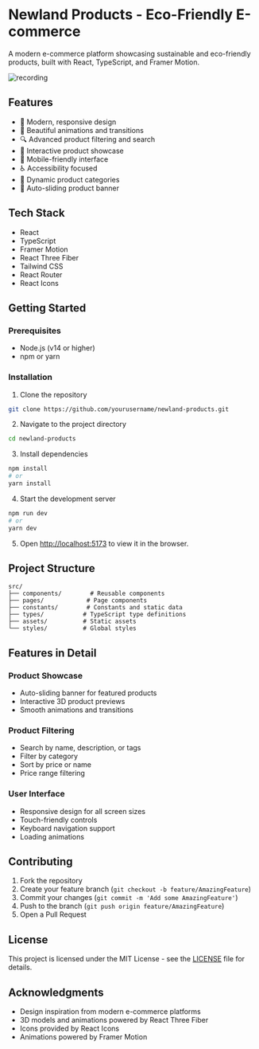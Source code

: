 # Newland Products - Eco-Friendly E-commerce

A modern e-commerce platform showcasing sustainable and eco-friendly products, built with React, TypeScript, and Framer Motion.

![recording](recording.gif)

## Features

- 🌱 Modern, responsive design
- 🎨 Beautiful animations and transitions
- 🔍 Advanced product filtering and search
- 🎯 Interactive product showcase
- 📱 Mobile-friendly interface
- ♿ Accessibility focused
- 🎨 Dynamic product categories
- 🔄 Auto-sliding product banner

## Tech Stack

- React
- TypeScript
- Framer Motion
- React Three Fiber
- Tailwind CSS
- React Router
- React Icons

## Getting Started

### Prerequisites

- Node.js (v14 or higher)
- npm or yarn

### Installation

1. Clone the repository
```bash
git clone https://github.com/yourusername/newland-products.git
```

2. Navigate to the project directory
```bash
cd newland-products
```

3. Install dependencies
```bash
npm install
# or
yarn install
```

4. Start the development server
```bash
npm run dev
# or
yarn dev
```

5. Open [http://localhost:5173](http://localhost:5173) to view it in the browser.

## Project Structure

```
src/
├── components/        # Reusable components
├── pages/            # Page components
├── constants/        # Constants and static data
├── types/           # TypeScript type definitions
├── assets/          # Static assets
└── styles/          # Global styles
```

## Features in Detail

### Product Showcase
- Auto-sliding banner for featured products
- Interactive 3D product previews
- Smooth animations and transitions

### Product Filtering
- Search by name, description, or tags
- Filter by category
- Sort by price or name
- Price range filtering

### User Interface
- Responsive design for all screen sizes
- Touch-friendly controls
- Keyboard navigation support
- Loading animations

## Contributing

1. Fork the repository
2. Create your feature branch (`git checkout -b feature/AmazingFeature`)
3. Commit your changes (`git commit -m 'Add some AmazingFeature'`)
4. Push to the branch (`git push origin feature/AmazingFeature`)
5. Open a Pull Request

## License

This project is licensed under the MIT License - see the [LICENSE](LICENSE) file for details.

## Acknowledgments

- Design inspiration from modern e-commerce platforms
- 3D models and animations powered by React Three Fiber
- Icons provided by React Icons
- Animations powered by Framer Motion
